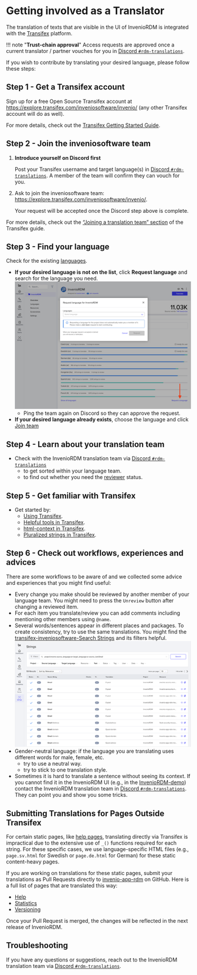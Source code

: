 # Getting involved as a Translator

The translation of texts that are visible in the UI of InvenioRDM is integrated with the [Transifex](https://www.transifex.com/) platform.

!!! note "**Trust-chain approval**"
     Access requests are approved once a current translator / partner vouches for you in [Discord `#rdm-translations`](https://discord.gg/Ya7qSG43Br).

If you wish to contribute by translating your desired language, please follow these steps:

## Step 1 - Get a Transifex account

Sign up for a free Open Source Transifex account at <https://explore.transifex.com/inveniosoftware/invenio/> (any other Transifex account will do as well).

For more details, check out the [Transifex Getting Started Guide](https://help.transifex.com/en/articles/6248698-getting-started-as-a-translator).

## Step 2 - Join the inveniosoftware team

1. **Introduce yourself on Discord first**

    Post your Transifex username and target language(s) in [Discord `#rdm-translations`](https://discord.gg/Ya7qSG43Br). A member of the team will confirm they can vouch for you.

2. Ask to join the inveniosoftware team: <https://explore.transifex.com/inveniosoftware/invenio/>.

    Your request will be accepted once the Discord step above is complete.

For more details, check out the [“Joining a translation team” section](https://help.transifex.com/en/articles/6248698-getting-started-as-a-translator#h_48ba92e523) of the Transifex guide.

## Step 3 - Find your language

Check for the existing [languages](https://app.transifex.com/inveniosoftware/invenio/languages/).

- **If your desired language is not on the list**, click **Request language** and search for the language you need.
  ![transifex request language](img/transifex-request-language.png)
  - Ping the team again on Discord so they can approve the request.
- **If your desired language already exists**, choose the language and click [Join team](https://help.transifex.com/en/articles/6248698-getting-started-as-a-translator#h_48ba92e523)

## Step 4 - Learn about your translation team

- Check with the InvenioRDM translation team via [Discord `#rdm-translations`](https://discord.gg/Ya7qSG43Br)
    - to get sorted within your language team.
    - to find out whether you need the [reviewer](https://help.transifex.com/en/articles/6223416-understanding-user-roles#h_f9a67da2da) status.

## Step 5 - Get familiar with Transifex

- Get started by:
    - [Using Transifex](https://help.transifex.com/en/articles/6318216-translating-with-the-web-editor).
    - [Helpful tools in Transifex](https://help.transifex.com/en/articles/6318944-other-tools-in-the-editor).
    - [html-context in Transifex](https://help.transifex.com/en/articles/6223256-html).
    - [Pluralized strings in Transifex](https://help.transifex.com/en/articles/6231958-working-with-plurals-and-genders).

## Step 6 - Check out workflows, experiences and advices

There are some workflows to be aware of and we collected some advice and experiences that you might find useful:

- Every change you make should be reviewed by another member of your language team. You might need to press the `Unreview` button after changing a reviewed item.
- For each item you translate/review you can add comments including mentioning other members using `@name`.
- Several words/sentences appear in different places and packages. To create consistency, try to use the same translations. You might find the [transifex-inveniosoftware-Search Strings](https://app.transifex.com/inveniosoftware/search/) and its filters helpful.
  ![transifex search strings](img/transifex-search-strings.png)
- Gender-neutral language: if the language you are translating uses different words for male, female, etc.
    - try to use a neutral way.
    - try to stick to one translation style.
- Sometimes it is hard to translate a sentence without seeing its context. If you cannot find it in the InvenioRDM UI (e.g., in the [InvenioRDM-demo](https://InvenioRDM.web.cern.ch/)) contact the InvenioRDM translation team in [Discord `#rdm-translations`](https://discord.gg/Ya7qSG43Br). They can point you and show you some tricks.

## Submitting Translations for Pages Outside Transifex

For certain static pages, like [help pages](https://github.com/inveniosoftware/invenio-app-rdm/tree/master/invenio_app_rdm/theme/templates/semantic-ui/invenio_app_rdm/help), translating directly via Transifex is impractical due to the extensive use of `_()` functions required for each string. For these specific cases, we use language-specific HTML files (e.g., `page.sv.html` for Swedish or `page.de.html` for German) for these static content-heavy pages.

If you are working on translations for these static pages, submit your translations as Pull Requests directly to [invenio-app-rdm](https://github.com/inveniosoftware/invenio-app-rdm) on GitHub.
Here is a full list of pages that are translated this way:

- [Help](https://github.com/inveniosoftware/invenio-app-rdm/blob/master/invenio_app_rdm/theme/templates/semantic-ui/invenio_app_rdm/help/search.en.html)
- [Statistics](https://github.com/inveniosoftware/invenio-app-rdm/blob/master/invenio_app_rdm/theme/templates/semantic-ui/invenio_app_rdm/help/statistics.en.html)
- [Versioning](https://github.com/inveniosoftware/invenio-app-rdm/blob/master/invenio_app_rdm/theme/templates/semantic-ui/invenio_app_rdm/help/versioning.en.html)

Once your Pull Request is merged, the changes will be reflected in the next release of InvenioRDM.

## Troubleshooting

If you have any questions or suggestions, reach out to the InvenioRDM translation team via [Discord `#rdm-translations`](https://discord.gg/Ya7qSG43Br).
